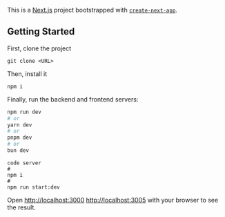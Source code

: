 This is a [Next.js](https://nextjs.org) project bootstrapped with [`create-next-app`](https://nextjs.org/docs/app/api-reference/cli/create-next-app).

## Getting Started
First, clone the project
```
git clone <URL>
```
Then, install it
```
npm i
```
Finally, run the backend and frontend servers:

```bash
npm run dev
# or
yarn dev
# or
pnpm dev
# or
bun dev
```

```
code server
#
npm i
#
npm run start:dev
```

Open [http://localhost:3000](http://localhost:3000) [http://localhost:3005](http://localhost:3005) with your browser to see the result.
